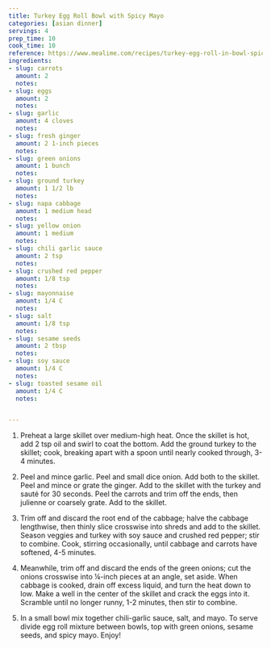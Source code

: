 ```yaml
---
title: Turkey Egg Roll Bowl with Spicy Mayo
categories: [asian dinner]
servings: 4
prep_time: 10
cook_time: 10
reference: https://www.mealime.com/recipes/turkey-egg-roll-in-bowl-spicy-mayo/8273
ingredients:
- slug: carrots
  amount: 2
  notes:
- slug: eggs
  amount: 2
  notes:
- slug: garlic
  amount: 4 cloves
  notes:
- slug: fresh ginger
  amount: 2 1-inch pieces
  notes:
- slug: green onions
  amount: 1 bunch
  notes:
- slug: ground turkey
  amount: 1 1/2 lb
  notes:
- slug: napa cabbage
  amount: 1 medium head
  notes:
- slug: yellow onion
  amount: 1 medium
  notes:
- slug: chili garlic sauce
  amount: 2 tsp
  notes:
- slug: crushed red pepper
  amount: 1/8 tsp
  notes:
- slug: mayonnaise
  amount: 1/4 C
  notes:
- slug: salt
  amount: 1/8 tsp
  notes:
- slug: sesame seeds
  amount: 2 tbsp
  notes:
- slug: soy sauce
  amount: 1/4 C
  notes:
- slug: toasted sesame oil
  amount: 1/4 C
  notes:


---
```


1. Preheat a large skillet over medium-high heat. Once the skillet is hot, add 2 tsp oil and swirl to coat the bottom. Add the ground turkey to the skillet; cook, breaking apart with a spoon until nearly cooked through, 3-4 minutes.

4. Peel and mince garlic. Peel and small dice onion. Add both to the skillet. Peel and mince or grate the ginger. Add to the skillet with the turkey and sauté for 30 seconds. Peel the carrots and trim off the ends, then julienne or coarsely grate. Add to the skillet.

5. Trim off and discard the root end of the cabbage; halve the cabbage lengthwise, then thinly slice crosswise into shreds and add to the skillet. Season veggies and turkey with soy sauce and crushed red pepper; stir to combine. Cook, stirring occasionally, until cabbage and carrots have softened, 4-5 minutes.

6. Meanwhile, trim off and discard the ends of the green onions; cut the onions crosswise into ¼-inch pieces at an angle, set aside. When cabbage is cooked, drain off excess liquid, and turn the heat down to low. Make a well in the center of the skillet and crack the eggs into it. Scramble until no longer runny, 1-2 minutes, then stir to combine.


7. In a small bowl mix together chili-garlic sauce, salt, and mayo. To serve divide egg roll mixture between bowls, top with green onions, sesame seeds, and spicy mayo. Enjoy!

